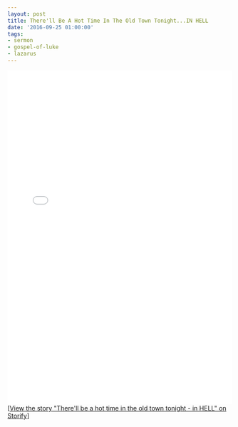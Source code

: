 ```yaml
---
layout: post
title: There'll Be A Hot Time In The Old Town Tonight...IN HELL
date: '2016-09-25 01:00:00'
tags:
- sermon
- gospel-of-luke
- lazarus
---
```


<div class="storify"><iframe src="//storify.com/pastordan/there-ll-be-a-hot-time-in-the-old-town-tonight-in-/embed?template=slideshow" width="100%" height="750" frameborder="no" allowtransparency="true"></iframe><script src="//storify.com/pastordan/there-ll-be-a-hot-time-in-the-old-town-tonight-in-.js?template=slideshow"></script><noscript>[<a href="//storify.com/pastordan/there-ll-be-a-hot-time-in-the-old-town-tonight-in-" target="_blank">View the story "There'll be a hot time in the old town tonight - in HELL" on Storify</a>]</noscript></div>